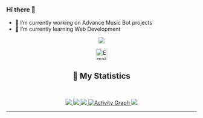 
### Hi there 👋

- 🔭 I’m currently working on Advance Music Bot projects
- 🌱 I’m currently learning Web Development
<div align = "center">
<p align="center">
    <a href="">
        <img src="./banner.png" />
    </a>
<p align="centre"> 
<a href="mailto: devakabhijit@gmail.com"> <img width="30px" src="" title="Email"/> </a><br>
</p>

## 🔖 My Statistics
&nbsp;
<p align="center">
    <a href="https://github.com/zukii08/">
        <img src="https://github-readme-stats.vercel.app/api?username=zukii08&hide=issues,prs&count_private=true&show_owner=true&show_icons=true&bg_color=0d1117&title_color=ffffff&text_color=ffffff&icon_color=00ff99&hide_border=true/" />
    </a>
    <a href="https://github.com/zukii08/">
        <img src="https://github-readme-stats.vercel.app/api/top-langs/?username=zukii08&layout=compact&count_private=true&langs_count=8&card_width=445&bg_color=0d1117&title_color=ffffff&text_color=ffffff&icon_color=00ff99&hide_border=true/" />
    </a>
    <a href="https://github.com/zukii08/">
        <img src="https://github-readme-streak-stats.herokuapp.com?user=zukii08&hide_border=true&background=0D1117&currStreakLabel=FFFFFF&sideLabels=FFFFFF&currStreakNum=FFFFFF&dates=FFFFFF&sideNums=FFFFFF&fire=00ff99&ring=00ff99&stroke=FFFFFFFF)](https://git.io/streak-stats" />
    </a>
   <a href="https://github.com/zukii08"><img alt="Activity Graph" src="https://activity-graph.herokuapp.com/graph?username=zukii08&bg_color=0D1117&color=ffffff&line=00ff99&point=ffffff&area=true&hide_border=true" />
    </a>
     <a href="https://open.spotify.com/user/31hyy6vwyhhsuqfylmt6p5ef6sfu?si=zYtFByGETPCb5TkEPY9emQ">
        <img src="https://spotify-github-profile.vercel.app/api/view?uid=31hyy6vwyhhsuqfylmt6p5ef6sfu&cover_image=true&theme=novatorem&bar_color=00FF99&bar_color_cover=false"/>
    </a>
</p>


</div>


------------------------------------------  
